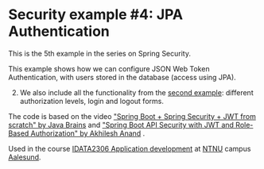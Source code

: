# Security example #4: JPA Authentication

This is the 5th example in the series on Spring Security.

This example shows how we can configure JSON Web Token Authentication, with users stored in the
database (access using JPA).

2. We also include all the functionality from the [second example](../02-authorization): different
   authorization levels, login and logout forms.

The code is based on the video
["Spring Boot + Spring Security + JWT from scratch" by Java Brains](https://youtu.be/X80nJ5T7YpE)
and ["Spring Boot API Security with JWT and Role-Based Authorization" by Akhilesh Anand](https://medium.com/@akhileshanand/spring-boot-api-security-with-jwt-and-role-based-authorization-fea1fd7c9e32)
.

Used in the
course [IDATA2306 Application development](https://www.ntnu.edu/studies/courses/IDATA2306)
at [NTNU](https://www.ntnu.edu/) campus [Aalesund](https://www.ntnu.edu/alesund).


